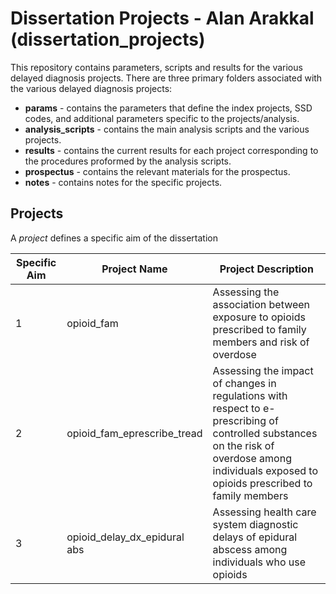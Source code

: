 # Dissertation Projects - Alan Arakkal (dissertation_projects)
 
This repository contains parameters, scripts and results for the various delayed diagnosis projects. There are three primary folders associated with the various delayed diagnosis projects:

* **params** - contains the parameters that define the index projects, SSD codes, and additional parameters specific to the projects/analysis.
* **analysis_scripts** - contains the main analysis scripts and the various projects.
* **results** - contains the current results for each project corresponding to the procedures proformed by the analysis scripts.
* **prospectus** - contains the relevant materials for the prospectus.
* **notes** - contains notes for the specific projects.

## Projects
A *project* defines a specific aim of the dissertation

Specific Aim |Project Name | Project Description
-------------|-------------| -------------------
1 | opioid_fam | Assessing the association between exposure to opioids prescribed to family members and risk of overdose 
2 | opioid_fam_eprescribe_tread | Assessing the impact of changes in regulations with respect to e-prescribing of controlled substances on the risk of overdose among individuals exposed to opioids prescribed to family members
3 | opioid_delay_dx_epidural abs | Assessing health care system diagnostic delays of epidural abscess among individuals who use opioids